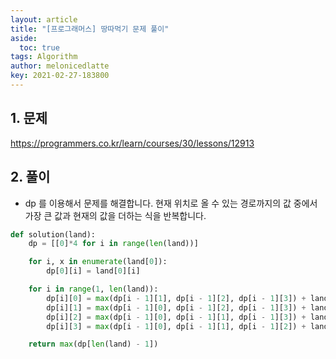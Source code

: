 ```yaml
---
layout: article
title: "[프로그래머스] 땅따먹기 문제 풀이"
aside:
  toc: true
tags: Algorithm 
author: melonicedlatte
key: 2021-02-27-183800
---  
```


## 1. 문제

https://programmers.co.kr/learn/courses/30/lessons/12913

## 2. 풀이

- dp 를 이용해서 문제를 해결합니다. 현재 위치로 올 수 있는 경로까지의 값 중에서 가장 큰 값과 현재의 값을 더하는 식을 반복합니다.

~~~python
def solution(land):
    dp = [[0]*4 for i in range(len(land))]

    for i, x in enumerate(land[0]):
        dp[0][i] = land[0][i]

    for i in range(1, len(land)):
        dp[i][0] = max(dp[i - 1][1], dp[i - 1][2], dp[i - 1][3]) + land[i][0]
        dp[i][1] = max(dp[i - 1][0], dp[i - 1][2], dp[i - 1][3]) + land[i][1]
        dp[i][2] = max(dp[i - 1][0], dp[i - 1][1], dp[i - 1][3]) + land[i][2]
        dp[i][3] = max(dp[i - 1][0], dp[i - 1][1], dp[i - 1][2]) + land[i][3]

    return max(dp[len(land) - 1])

~~~
